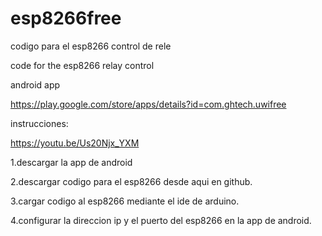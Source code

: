 # esp8266free

codigo para el esp8266 control de rele

code for the esp8266 relay control

android app

https://play.google.com/store/apps/details?id=com.ghtech.uwifree

instrucciones:

https://youtu.be/Us20Njx_YXM

1.descargar la app de android

2.descargar codigo para el esp8266 desde aqui en github.

3.cargar codigo al esp8266 mediante el ide de arduino.

4.configurar la direccion ip y el puerto del esp8266 en la app de android.
